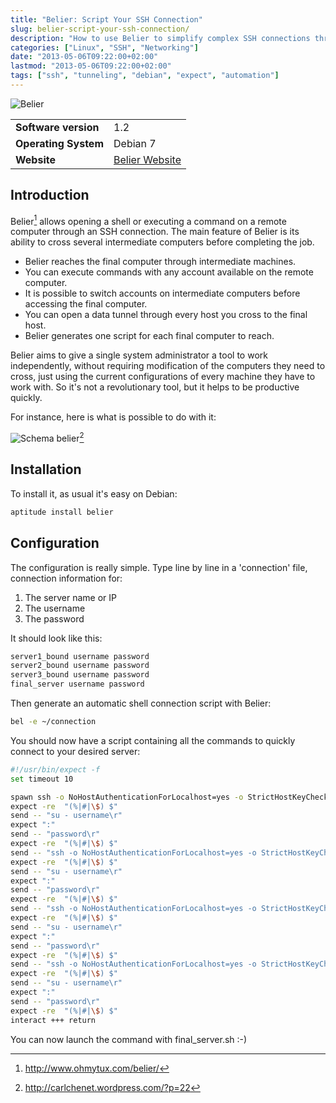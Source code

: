 ```yaml
---
title: "Belier: Script Your SSH Connection"
slug: belier-script-your-ssh-connection/
description: "How to use Belier to simplify complex SSH connections through multiple intermediate servers"
categories: ["Linux", "SSH", "Networking"]
date: "2013-05-06T09:22:00+02:00"
lastmod: "2013-05-06T09:22:00+02:00"
tags: ["ssh", "tunneling", "debian", "expect", "automation"]
---
```


![Belier](../../../static/images/belier_logo.avif)


| | |
|-|-|
| **Software version** | 1.2 |
| **Operating System** | Debian 7 |
| **Website** | [Belier Website](https://www.ohmytux.com/belier/) |


## Introduction

Belier[^1] allows opening a shell or executing a command on a remote computer through an SSH connection. The main feature of Belier is its ability to cross several intermediate computers before completing the job.

* Belier reaches the final computer through intermediate machines.
* You can execute commands with any account available on the remote computer.
* It is possible to switch accounts on intermediate computers before accessing the final computer.
* You can open a data tunnel through every host you cross to the final host.
* Belier generates one script for each final computer to reach.

Belier aims to give a single system administrator a tool to work independently, without requiring modification of the computers they need to cross, just using the current configurations of every machine they have to work with. So it's not a revolutionary tool, but it helps to be productive quickly.

For instance, here is what is possible to do with it:

![Schema belier](../../../static/images/schema_belier.avif)[^2]

## Installation

To install it, as usual it's easy on Debian:

```bash
aptitude install belier
```

## Configuration

The configuration is really simple. Type line by line in a 'connection' file, connection information for:

1. The server name or IP
2. The username
3. The password

It should look like this:

```bash
server1_bound username password
server2_bound username password
server3_bound username password
final_server username password
```

Then generate an automatic shell connection script with Belier:

```bash
bel -e ~/connection
```

You should now have a script containing all the commands to quickly connect to your desired server:

```bash
#!/usr/bin/expect -f
set timeout 10

spawn ssh -o NoHostAuthenticationForLocalhost=yes -o StrictHostKeyChecking=no  server1_bound
expect -re  "(%|#|\$) $"
send -- "su - username\r"
expect ":"
send -- "password\r"
expect -re  "(%|#|\$) $"
send -- "ssh -o NoHostAuthenticationForLocalhost=yes -o StrictHostKeyChecking=no  server2_bound\r"
expect -re  "(%|#|\$) $"
send -- "su - username\r"
expect ":"
send -- "password\r"
expect -re  "(%|#|\$) $"
send -- "ssh -o NoHostAuthenticationForLocalhost=yes -o StrictHostKeyChecking=no  server3_bound\r"
expect -re  "(%|#|\$) $"
send -- "su - username\r"
expect ":"
send -- "password\r"
expect -re  "(%|#|\$) $"
send -- "ssh -o NoHostAuthenticationForLocalhost=yes -o StrictHostKeyChecking=no  final_server\r"
expect -re  "(%|#|\$) $"
send -- "su - username\r"
expect ":"
send -- "password\r"
expect -re  "(%|#|\$) $"
interact +++ return
```

You can now launch the command with final_server.sh :-)

[^1]: http://www.ohmytux.com/belier/
[^2]: http://carlchenet.wordpress.com/?p=22
